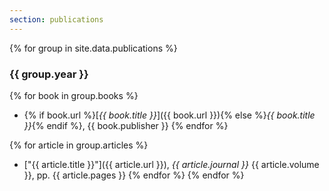 ```yaml
---
section: publications
---
```

{% for group in site.data.publications %}
### {{ group.year }}

{% for book in group.books %}
- {% if book.url %}[*{{ book.title }}*]({{ book.url }}){% else %}*{{ book.title }}*{% endif %}, {{ book.publisher }}
{% endfor %}

{% for article in group.articles %}
 - ["{{ article.title }}"]({{ article.url }}), *{{ article.journal }}* {{ article.volume }}, pp. {{ article.pages }}
{% endfor %}
{% endfor %}
